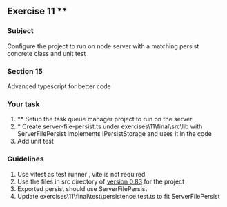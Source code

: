 <h2>Exercise 11 **</h2>

<h3>Subject</h3> 
Configure the project to run on node server with a matching persist concrete class and unit test


<h3>Section 15 </h3>
Advanced typescript for better code

<h3>Your task</h3>
<ol>
<li>** Setup the task queue manager project to run on the server</li>
<li>* Create server-file-persist.ts under exercises\11\final\src\lib with ServerFilePersist implements IPersistStorage and uses it in the code</li>
<li>Add unit test </li>
</ol>

<h3>Guidelines</h3>
<ol>
<li>Use vitest as test runner , vite is not required</li>
<li>Use the files in src directory of <a href='https://github.com/NathanKr/unit-testing-of-a-real-world-ts-system/releases/tag/0.83'>version 0.83</a> for the project</li>
<li>Exported persist should use ServerFilePersist </li>
<li>Update exercises\11\final\test\persistence.test.ts to fit ServerFilePersist</li>
</ol>
